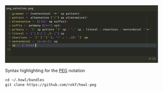![howl](screenshot.png)

Syntax highlighting for the [PEG](http://bford.info/packrat/) notation

```
cd ~/.howl/bundles
git clone https://github.com/rokf/howl-peg
```
